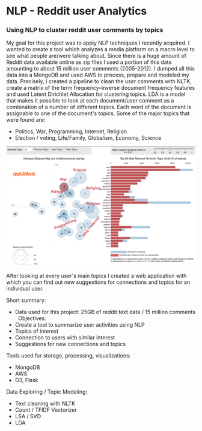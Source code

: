 # NLP - Reddit user Analytics 
### Using NLP to cluster reddit user comments by topics  
My goal for this project was to apply NLP techniques I recently acquired. I wanted to create a tool which analyzes a media platform on a macro level to see what people are/were talking about. Since there is a huge amount of Reddit data available online as zip files I used a portion of this data amounting to about 15 million user comments (2005-2012). I dumped all this data into a MongoDB and used AWS to process, prepare and modeled my data. Precisely, I created a pipeline to clean the user comments with NLTK, create a matrix of the term frequency–inverse document frequency features and used Latent Dirichlet Allocation for clustering topics. LDA is a model that makes it possible to look at each document/user comment as a combination of a number of different topics. Each word of the document is assignable to one of the document's topics.
Some of the major topics that were found are:  
- Politics, War, Programming, Internet, Religion  
- Election / voting, Life/Family, Globalism, Economy, Science  

![LDA](LDA.png)

After looking at every user's main topics I created a web application with which you can find out new suggestions for connections and topics for an individual user.  

Short summary:  
- Data used for this project: 25GB of reddit text data / 15 million comments  
Objectives:  
- Create a tool to summarize user activities using NLP  
- Topics of interest  
- Connection to users with similar interest  
- Suggestions for new connections and topics  
  
Tools used for storage, processing, visualizations:  
- MongoDB  
- AWS  
- D3, Flask  
  
Data Exploring / Topic Modeling:  
- Text cleaning with NLTK  
- Count / TFIDF Vectorizer  
- LSA / SVD  
- LDA  
  

